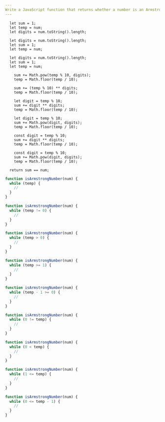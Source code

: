 ```yaml
---
Write a JavaScript function that returns whether a number is an Armstrong number using a "while" loop.
---
```


```initial
  let sum = 1;
  let temp = num;
  let digits = num.toString().length;
```

```initial
  let digits = num.toString().length;
  let sum = 1;
  let temp = num;
```

```initial
  let digits = num.toString().length;
  let sum = 1;
  let temp = num;
```

```transformation
    sum += Math.pow(temp % 10, digits);
    temp = Math.floor(temp / 10);
```

```transformation
    sum += (temp % 10) ** digits;
    temp = Math.floor(temp / 10);
```

```transformation
    let digit = temp % 10;
    sum += digit ** digits;
    temp = Math.floor(temp / 10);
```

```transformation
    let digit = temp % 10;
    sum += Math.pow(digit, digits);
    temp = Math.floor(temp / 10);
```

```transformation
    const digit = temp % 10;
    sum += digit ** digits;
    temp = Math.floor(temp / 10);
```

```transformation
    const digit = temp % 10;
    sum += Math.pow(digit, digits);
    temp = Math.floor(temp / 10);
```

```final
  return sum == num;
```

```js
function isArmstrongNumber(num) {
  while (temp) {
    //
  }
}
```

```js
function isArmstrongNumber(num) {
  while (temp != 0) {
    //
  }
}
```

```js
function isArmstrongNumber(num) {
  while (temp > 0) {
    //
  }
}
```

```js
function isArmstrongNumber(num) {
  while (temp >= 1) {
    //
  }
}
```

```js
function isArmstrongNumber(num) {
  while (temp - 1 >= 0) {
    //
  }
}
```

```js
function isArmstrongNumber(num) {
  while (0 != temp) {
    //
  }
}
```

```js
function isArmstrongNumber(num) {
  while (0 < temp) {
    //
  }
}
```

```js
function isArmstrongNumber(num) {
  while (1 <= temp) {
    //
  }
}
```

```js
function isArmstrongNumber(num) {
  while (0 <= temp - 1) {
    //
  }
}
```

